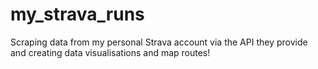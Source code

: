 # my_strava_runs
Scraping data from my personal Strava account via the API they provide and creating data visualisations and map routes! 
